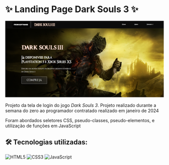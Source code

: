 # ✨ Landing Page Dark Souls 3 ✨

![Imgur](./src/img/meupjt.png)

Projeto da tela de login do jogo _Dark Souls 3_. Projeto realizado durante a semana do zero ao programador contratado realizado em janeiro de 2024

Foram abordados seletores CSS, pseudo-classes, pseudo-elementos, e utilização de funções em JavaScript


## 🛠 Tecnologias utilizadas:
![HTML5](https://img.shields.io/badge/HTML5-E34F26?style=for-the-badge&logo=html5&logoColor=white)
![CSS3](https://img.shields.io/badge/CSS3-1572B6?style=for-the-badge&logo=css3&logoColor=white)
![JavaScript](https://img.shields.io/badge/JavaScript-F7DF1E?style=for-the-badge&logo=javascript&logoColor=black)